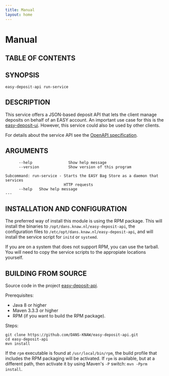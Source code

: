 ```yaml
---
title: Manual
layout: home
---
```


Manual
======

TABLE OF CONTENTS
-----------------



SYNOPSIS
--------

    easy-deposit-api run-service
                          

DESCRIPTION
-----------
This service offers a JSON-based deposit API that lets the client manage deposits on behalf of an EASY
account. An important use case for this is the [easy-deposit-ui]. However, this service could also be
used by other clients.

For details about the service API see the [OpenAPI specification].

[OpenAPI specification]: ./api.html
[easy-deposit-ui]: https://github.com/DANS-KNAW/easy-deposit-ui

ARGUMENTS
---------

          --help                Show help message
          --version             Show version of this program

    Subcommand: run-service - Starts the EASY Bag Store as a daemon that services
                              HTTP requests
          --help   Show help message
    ---


INSTALLATION AND CONFIGURATION
------------------------------
The preferred way of install this module is using the RPM package. This will install the binaries to
`/opt/dans.knaw.nl/easy-deposit-api`, the configuration files to `/etc/opt/dans.knaw.nl/easy-deposit-api`,
and will install the service script for `initd` or `systemd`.

If you are on a system that does not support RPM, you can use the tarball. You will need to copy the
service scripts to the appropiate locations yourself.

BUILDING FROM SOURCE
--------------------

Source code in the project [easy-deposit-api](https://github.com/DANS-KNAW/easy-deposit-api).

Prerequisites:

* Java 8 or higher
* Maven 3.3.3 or higher
* RPM (if you want to build the RPM package).

Steps:

    git clone https://github.com/DANS-KNAW/easy-deposit-api.git
    cd easy-deposit-api
    mvn install

If the `rpm` executable is found at `/usr/local/bin/rpm`, the build profile that includes the RPM 
packaging will be activated. If `rpm` is available, but at a different path, then activate it by using
Maven's `-P` switch: `mvn -Pprm install`.